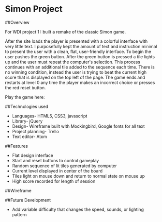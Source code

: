 # Simon Project
##Overview

For WDI project 1 I built a remake of the classic Simon game.

After the site loads the player is presented with a colorful interface with very little text. I purposefully kept the amount of text and instruction minimal to present the user with a clean, flat, user-friendly interface. To begin the user pushes the green button. After the green button is pressed a tile lights up and the user must repeat the computer's selection. This process continues with an additional tile added to the sequence each time. There is no winning condition, instead the user is trying to beat the current high score that is displayed on the top left of the page. The game ends and restarts at level 0 any time the player makes an incorrect choice or presses the red reset button.

Play the game here:

##Technologies used

  * Languages- HTML5, CSS3, javascript
  * Library- jQuery
  * Design- Wireframe built with Mockingbird, Google fonts for all text
  * Project planning- Trello
  * Text editor- Atom

##Features

  * Flat design interface
  * Start and reset buttons to control gameplay
  * Random sequence of lit tiles generated by computer
  * Current level displayed in center of the board
  * Tiles light on mouse down and return to normal state on mouse up
  * High score recorded for length of session

##Wireframe

##Future Development
  * Add variable difficulty that changes the speed, sounds, or lighting pattern
